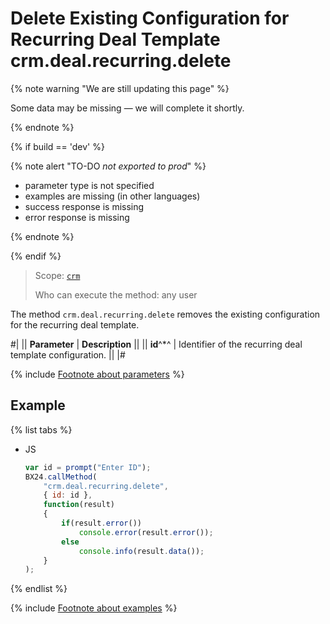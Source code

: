 # Delete Existing Configuration for Recurring Deal Template crm.deal.recurring.delete

{% note warning "We are still updating this page" %}

Some data may be missing — we will complete it shortly.

{% endnote %}

{% if build == 'dev' %}

{% note alert "TO-DO _not exported to prod_" %}

- parameter type is not specified
- examples are missing (in other languages)
- success response is missing
- error response is missing

{% endnote %}

{% endif %}

> Scope: [`crm`](../../../scopes/permissions.md)
>
> Who can execute the method: any user

The method `crm.deal.recurring.delete` removes the existing configuration for the recurring deal template.

#|
|| **Parameter** | **Description** ||
|| **id**^*^ | Identifier of the recurring deal template configuration. ||
|#

{% include [Footnote about parameters](../../../../_includes/required.md) %}

## Example

{% list tabs %}

- JS

    ```js
    var id = prompt("Enter ID");
    BX24.callMethod(
        "crm.deal.recurring.delete",
        { id: id },
        function(result)
        {
            if(result.error())
                console.error(result.error());
            else
                console.info(result.data());
        }
    );
    ```

{% endlist %}

{% include [Footnote about examples](../../../../_includes/examples.md) %}